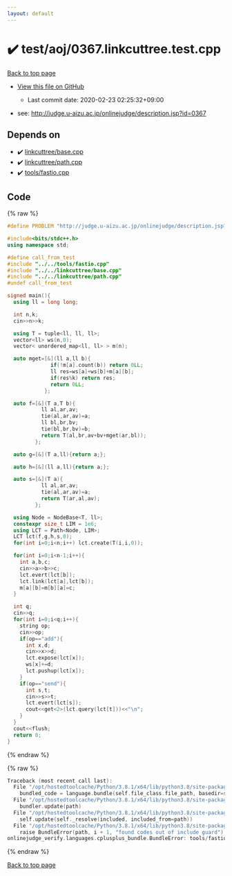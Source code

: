 ```yaml
---
layout: default
---
```


<!-- mathjax config similar to math.stackexchange -->
<script type="text/javascript" async
  src="https://cdnjs.cloudflare.com/ajax/libs/mathjax/2.7.5/MathJax.js?config=TeX-MML-AM_CHTML">
</script>
<script type="text/x-mathjax-config">
  MathJax.Hub.Config({
    TeX: { equationNumbers: { autoNumber: "AMS" }},
    tex2jax: {
      inlineMath: [ ['$','$'] ],
      processEscapes: true
    },
    "HTML-CSS": { matchFontHeight: false },
    displayAlign: "left",
    displayIndent: "2em"
  });
</script>

<script type="text/javascript" src="https://cdnjs.cloudflare.com/ajax/libs/jquery/3.4.1/jquery.min.js"></script>
<script src="https://cdn.jsdelivr.net/npm/jquery-balloon-js@1.1.2/jquery.balloon.min.js" integrity="sha256-ZEYs9VrgAeNuPvs15E39OsyOJaIkXEEt10fzxJ20+2I=" crossorigin="anonymous"></script>
<script type="text/javascript" src="../../../assets/js/copy-button.js"></script>
<link rel="stylesheet" href="../../../assets/css/copy-button.css" />


# :heavy_check_mark: test/aoj/0367.linkcuttree.test.cpp

<a href="../../../index.html">Back to top page</a>

* <a href="{{ site.github.repository_url }}/blob/master/test/aoj/0367.linkcuttree.test.cpp">View this file on GitHub</a>
    - Last commit date: 2020-02-23 02:25:32+09:00


* see: <a href="http://judge.u-aizu.ac.jp/onlinejudge/description.jsp?id=0367">http://judge.u-aizu.ac.jp/onlinejudge/description.jsp?id=0367</a>


## Depends on

* :heavy_check_mark: <a href="../../../library/linkcuttree/base.cpp.html">linkcuttree/base.cpp</a>
* :heavy_check_mark: <a href="../../../library/linkcuttree/path.cpp.html">linkcuttree/path.cpp</a>
* :heavy_check_mark: <a href="../../../library/tools/fastio.cpp.html">tools/fastio.cpp</a>


## Code

<a id="unbundled"></a>
{% raw %}
```cpp
#define PROBLEM "http://judge.u-aizu.ac.jp/onlinejudge/description.jsp?id=0367"

#include<bits/stdc++.h>
using namespace std;

#define call_from_test
#include "../../tools/fastio.cpp"
#include "../../linkcuttree/base.cpp"
#include "../../linkcuttree/path.cpp"
#undef call_from_test

signed main(){
  using ll = long long;

  int n,k;
  cin>>n>>k;

  using T = tuple<ll, ll, ll>;
  vector<ll> ws(n,0);
  vector< unordered_map<ll, ll> > m(n);

  auto mget=[&](ll a,ll b){
              if(!m[a].count(b)) return 0LL;
              ll res=ws[a]+ws[b]+m[a][b];
              if(res%k) return res;
              return 0LL;
            };

  auto f=[&](T a,T b){
           ll al,ar,av;
           tie(al,ar,av)=a;
           ll bl,br,bv;
           tie(bl,br,bv)=b;
           return T(al,br,av+bv+mget(ar,bl));
         };

  auto g=[&](T a,ll){return a;};

  auto h=[&](ll a,ll){return a;};

  auto s=[&](T a){
           ll al,ar,av;
           tie(al,ar,av)=a;
           return T(ar,al,av);
         };

  using Node = NodeBase<T, ll>;
  constexpr size_t LIM = 1e6;
  using LCT = Path<Node, LIM>;
  LCT lct(f,g,h,s,0);
  for(int i=0;i<n;i++) lct.create(T(i,i,0));

  for(int i=0;i<n-1;i++){
    int a,b,c;
    cin>>a>>b>>c;
    lct.evert(lct[b]);
    lct.link(lct[a],lct[b]);
    m[a][b]=m[b][a]=c;
  }

  int q;
  cin>>q;
  for(int i=0;i<q;i++){
    string op;
    cin>>op;
    if(op=="add"){
      int x,d;
      cin>>x>>d;
      lct.expose(lct[x]);
      ws[x]+=d;
      lct.pushup(lct[x]);
    }
    if(op=="send"){
      int s,t;
      cin>>s>>t;
      lct.evert(lct[s]);
      cout<<get<2>(lct.query(lct[t]))<<"\n";
    }
  }
  cout<<flush;
  return 0;
}

```
{% endraw %}

<a id="bundled"></a>
{% raw %}
```cpp
Traceback (most recent call last):
  File "/opt/hostedtoolcache/Python/3.8.1/x64/lib/python3.8/site-packages/onlinejudge_verify/docs.py", line 347, in write_contents
    bundled_code = language.bundle(self.file_class.file_path, basedir=self.cpp_source_path)
  File "/opt/hostedtoolcache/Python/3.8.1/x64/lib/python3.8/site-packages/onlinejudge_verify/languages/cplusplus.py", line 63, in bundle
    bundler.update(path)
  File "/opt/hostedtoolcache/Python/3.8.1/x64/lib/python3.8/site-packages/onlinejudge_verify/languages/cplusplus_bundle.py", line 182, in update
    self.update(self._resolve(included, included_from=path))
  File "/opt/hostedtoolcache/Python/3.8.1/x64/lib/python3.8/site-packages/onlinejudge_verify/languages/cplusplus_bundle.py", line 151, in update
    raise BundleError(path, i + 1, "found codes out of include guard")
onlinejudge_verify.languages.cplusplus_bundle.BundleError: tools/fastio.cpp: line 5: found codes out of include guard

```
{% endraw %}

<a href="../../../index.html">Back to top page</a>

